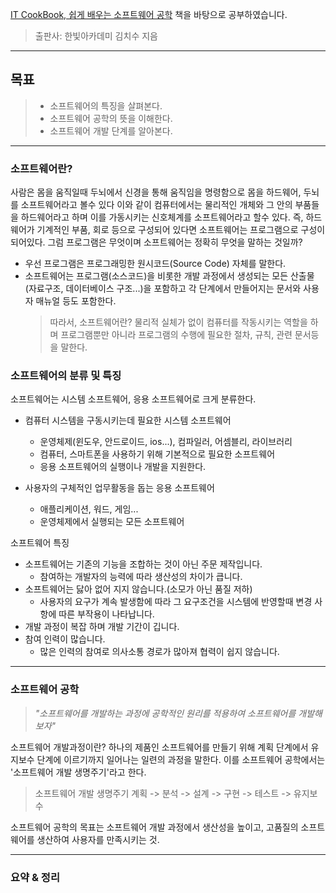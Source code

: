 [IT CookBook, 쉽게 배우는 소프트웨어 공학](https://www.hanbit.co.kr/store/books/look.php?p_code=B4259645859) 책을 바탕으로 공부하였습니다.

> 출판사: 한빛아카데미
> 김치수 지음

---

## 목표

> - 소프트웨어의 특징을 살펴본다.
> - 소프트웨어 공학의 뜻을 이해한다.
> - 소프트웨어 개발 단계를 알아본다.

---

### 소프트웨어란?

사람은 몸을 움직일때 두뇌에서 신경을 통해 움직임을 명령함으로 몸을 하드웨어, 두뇌를 소프트웨어라고 볼수 있다 이와 같이 컴퓨터에서는 물리적인 개체와 그 안의 부품들을 하드웨어라고 하며 이를 가동시키는 신호체계를 소프트웨어라고 할수 있다.
즉, 하드웨어가 기계적인 부품, 회로 등으로 구성되어 있다면 소프트웨어는 프로그램으로 구성이 되어있다.
그럼 프로그램은 무엇이며 소프트웨어는 정확히 무엇을 말하는 것일까?

- 우선 프로그램은 프로그래밍한 원시코드(Source Code) 자체를 말한다.
- 소프트웨어는 프로그램(소스코드)을 비롯한 개발 과정에서 생성되는 모든 산출물(자료구조, 데이터베이스 구조...)을 포함하고 각 단계에서 만들어지는 문서와 사용자 매뉴얼 등도 포함한다.
  > 따라서, 소프트웨어란?
  > 물리적 실체가 없이 컴퓨터를 작동시키는 역할을 하며 프로그램뿐만 아니라 프로그램의 수행에 필요한 절차, 규칙, 관련 문서등을 말한다.

### 소프트웨어의 분류 및 특징

소프트웨어는 시스템 소프트웨어, 응용 소프트웨어로 크게 분류한다.

- 컴퓨터 시스템을 구동시키는데 필요한 시스템 소프트웨어
  - 운영체제(윈도우, 안드로이드, ios...), 컴파일러, 어셈블리, 라이브러리
  - 컴퓨터, 스마트폰을 사용하기 위해 기본적으로 필요한 소프트웨어
  - 응용 소프트웨어의 실행이나 개발을 지원한다.
- 사용자의 구체적인 업무활동을 돕는 응용 소프트웨어

  - 애플리케이션, 워드, 게임...
  - 운영체제에서 실행되는 모든 소프트웨어

소프트웨어 특징

- 소프트웨어는 기존의 기능을 조합하는 것이 아닌 주문 제작입니다.
  - 참여하는 개발자의 능력에 따라 생산성의 차이가 큽니다.
- 소프트웨어는 닳아 없어 지지 않습니다.(소모가 아닌 품질 저하)
  - 사용자의 요구가 계속 발생함에 따라 그 요구조건을 시스템에 반영할때 변경 사항에 따른 부작용이 나타납니다.
- 개발 과정이 복잡 하며 개발 기간이 깁니다.
- 참여 인력이 많습니다.
  - 많은 인력의 참여로 의사소통 경로가 많아져 협력이 쉽지 않습니다.

---

### 소프트웨어 공학

> _"소프트웨어를 개발하는 과정에 공학적인 원리를 적용하여 소프트웨어를 개발해보자"_

소프트웨어 개발과정이란?
하나의 제품인 소프트웨어를 만들기 위해 계획 단계에서 유지보수 단계에 이르기까지 일어나는 일련의 과정을 말한다. 이를 소프트웨어 공학에서는 '소프트웨어 개발 생명주기'라고 한다.

> 소프트웨어 개발 생명주기
> 계획 -> 분석 -> 설계 -> 구현 -> 테스트 -> 유지보수

소프트웨어 공학의 목표는 소프트웨어 개발 과정에서 생산성을 높이고, 고품질의 소프트웨어를 생산하여 사용자를 만족시키는 것.

---

### 요약 & 정리
